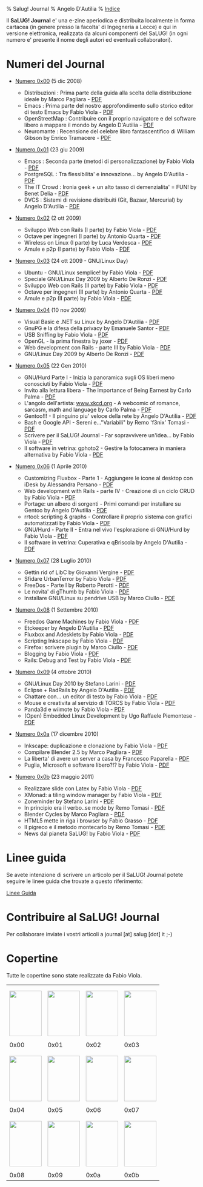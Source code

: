 % Salug! Journal
% Angelo D'Autilia
% [Indice](00-Indice.html)

Il **SaLUG! Journal** e' una e-zine aperiodica e distribuita localmente in forma cartacea
(in genere presso la facolta' di Ingegneria a Lecce) e qui in versione elettronica,
realizzata da alcuni componenti del SaLUG! (in ogni numero e' presente il nome degli
autori ed eventuali collaboratori).

# Numeri del Journal

* [Numero 0x00](http://story.salug.it/~public/journal/SJ-0x00/SJ-0x00.pdf) (5 dic 2008)
    * Distribuzioni : Prima parte della guida alla scelta della distribuzione ideale by Marco Pagliara - [PDF](http://story.salug.it/~public/journal/SJ-0x00/SJ-0x00-01.pdf)
    * Emacs : Prima parte del nostro approfondimento sullo storico editor di testo Emacs by Fabio Viola - [PDF](http://story.salug.it/~public/journal/SJ-0x00/SJ-0x00-02.pdf)
    * OpenStreetMap : Contribuire con il proprio navigatore e del software libero a mappare il mondo by Angelo D'Autilia - [PDF](http://story.salug.it/~public/journal/SJ-0x00/SJ-0x00-03.pdf)
    * Neuromante : Recensione del celebre libro fantascentifico di William Gibson by Enrico Tramacere - [PDF](http://story.salug.it/~public/journal/SJ-0x00/SJ-0x00-04.pdf)

* [Numero 0x01]() (23 giu 2009)
    * Emacs : Seconda parte (metodi di personalizzazione) by Fabio Viola - [PDF](http://story.salug.it/~public/journal/SJ-0x01/SJ-0x01-01.pdf)
    * PostgreSQL : Tra flessibilita' e innovazione... by Angelo D'Autilia - [PDF](http://story.salug.it/~public/journal/SJ-0x01/SJ-0x01-02.pdf)
    * The IT Crowd : Ironia geek + un alto tasso di demenzialita' = FUN! by Benet Delia - [PDF](http://story.salug.it/~public/journal/SJ-0x01/SJ-0x01-03.pdf)
    * DVCS : Sistemi di revisione distribuiti (Git, Bazaar, Mercurial) by Angelo D'Autilia - [PDF](http://story.salug.it/~public/journal/SJ-0x01/SJ-0x01-04.pdf)

* [Numero 0x02]() (2 ott 2009)
    * Sviluppo Web con Rails (I parte) by Fabio Viola - [PDF](http://story.salug.it/~public/journal/SJ-0x02/SJ-0x02-01.pdf)
    * Octave per ingegneri (I parte) by Antonio Quarta - [PDF](http://story.salug.it/~public/journal/SJ-0x02/SJ-0x02-02.pdf)
    * Wireless on Linux (I parte) by Luca Verdesca - [PDF](http://story.salug.it/~public/journal/SJ-0x02/SJ-0x02-03.pdf)
    * Amule e p2p (I parte) by Fabio Viola - [PDF](http://story.salug.it/~public/journal/SJ-0x02/SJ-0x02-04.pdf)

* [Numero 0x03]() (24 ott 2009 - GNU/Linux Day)
    * Ubuntu - GNU/Linux semplice! by Fabio Viola - [PDF](http://story.salug.it/~public/journal/SJ-0x03/SJ-0x03-01.pdf)
    * Speciale GNU/Linux Day 2009 by Alberto De Ronzi - [PDF](http://story.salug.it/~public/journal/SJ-0x03/SJ-0x03-02.pdf)
    * Sviluppo Web con Rails (II parte) by Fabio Viola - [PDF](http://story.salug.it/~public/journal/SJ-0x03/SJ-0x03-03.pdf)
    * Octave per ingegneri (II parte) by Antonio Quarta - [PDF](http://story.salug.it/~public/journal/SJ-0x03/SJ-0x03-04.pdf)
    * Amule e p2p (II parte) by Fabio Viola - [PDF](http://story.salug.it/~public/journal/SJ-0x03/SJ-0x03-05.pdf)

* [Numero 0x04]() (10 nov 2009)
    * Visual Basic e .NET su Linux by Angelo D'Autilia - [PDF](http://story.salug.it/~public/journal/SJ-0x04/SJ-0x04-01.pdf)
    * GnuPG e la difesa della privacy by Emanuele Santor - [PDF](http://story.salug.it/~public/journal/SJ-0x04/SJ-0x04-02.pdf)
    * USB Sniffing by Fabio Viola - [PDF](http://story.salug.it/~public/journal/SJ-0x04/SJ-0x04-03.pdf)
    * OpenGL - la prima finestra by joxer - [PDF](http://story.salug.it/~public/journal/SJ-0x04/SJ-0x04-04.pdf)
    * Web development con Rails - parte III by Fabio Viola - [PDF](http://story.salug.it/~public/journal/SJ-0x04/SJ-0x04-05.pdf)
    * GNU/Linux Day 2009 by Alberto De Ronzi - [PDF](http://story.salug.it/~public/journal/SJ-0x04/SJ-0x04-06.pdf)

* [Numero 0x05]() (22 Gen 2010)
    * GNU/Hurd Parte I - Inizia la panoramica sugli OS liberi meno conosciuti by Fabio Viola - [PDF](http://story.salug.it/~public/journal/SJ-0x05/SJ-0x05-01.pdf)
    * Invito alla lettura libera - The importance of Being Earnest by Carlo Palma - [PDF](http://story.salug.it/~public/journal/SJ-0x05/SJ-0x05-02.pdf)
    * L'angolo dell'artista: www.xkcd.org - A webcomic of romance, sarcasm, math and language by Carlo Palma - [PDF](http://story.salug.it/~public/journal/SJ-0x05/SJ-0x05-03.pdf)
    * Gentoo!!! - Il pinguino piu' veloce della rete by Angelo D'Autilia - [PDF](http://story.salug.it/~public/journal/SJ-0x05/SJ-0x05-04.pdf)
    * Bash e Google API - Sereni e..."Variabili" by Remo 'f3nix' Tomasi - [PDF](http://story.salug.it/~public/journal/SJ-0x05/SJ-0x05-05.pdf)
    * Scrivere per il SaLUG! Journal - Far sopravvivere un'idea... by Fabio Viola - [PDF](http://story.salug.it/~public/journal/SJ-0x05/SJ-0x05-06.pdf)
    * Il software in vetrina: gphoto2 - Gestire la fotocamera in maniera alternativa by Fabio Viola - [PDF](http://story.salug.it/~public/journal/SJ-0x05/SJ-0x05-07.pdf)

* [Numero 0x06]() (1 Aprile 2010)
    * Customizing Fluxbox - Parte 1 - Aggiungere le icone al desktop con iDesk by Alessandra Persano - [PDF](http://story.salug.it/~public/journal/SJ-0x06/SJ-0x06-01.pdf)
    * Web development with Rails - parte IV - Creazione di un ciclo CRUD by Fabio Viola - [PDF](http://story.salug.it/~public/journal/SJ-0x06/SJ-0x06-02.pdf)
    * Portage: un albero di sorgenti - Primi comandi per installare su Gentoo by Angelo D'Autilia - [PDF](http://story.salug.it/~public/journal/SJ-0x06/SJ-0x06-03.pdf)
    * rrtool: scripting & graphs - Controllare il proprio sistema con grafici automatizzati by Fabio Viola - [PDF](http://story.salug.it/~public/journal/SJ-0x06/SJ-0x06-04.pdf)
    * GNU/Hurd - Parte II - Entra nel vivo l'esplorazione di GNU/Hurd by Fabio Viola - [PDF](http://story.salug.it/~public/journal/SJ-0x06/SJ-0x06-05.pdf)
    * Il software in vetrina: Cuperativa e qBriscola by Angelo D'Autilia - [PDF](http://story.salug.it/~public/journal/SJ-0x06/SJ-0x06-06.pdf)

* [Numero 0x07]() (28 Luglio 2010)
    * Gettin rid of LibC by Giovanni Vergine - [PDF](http://story.salug.it/~public/journal/SJ-0x07/SJ-0x07-01.pdf)
    * Sfidare UrbanTerror by Fabio Viola - [PDF](http://story.salug.it/~public/journal/SJ-0x07/SJ-0x07-02.pdf)
    * FreeDos - Parte I by Roberto Perotti - [PDF](http://story.salug.it/~public/journal/SJ-0x07/SJ-0x07-03.pdf)
    * Le novita' di gThumb by Fabio Viola - [PDF](http://story.salug.it/~public/journal/SJ-0x07/SJ-0x07-04.pdf)
    * Installare GNU/Linux su pendrive USB by Marco Ciullo - [PDF](http://story.salug.it/~public/journal/SJ-0x07/SJ-0x07-05.pdf)

* [Numero 0x08]() (1 Settembre 2010)
    * Freedos Game Machines by Fabio Viola - [PDF](http://story.salug.it/~public/journal/SJ-0x08/SJ-0x08-01.pdf)
    * Etckeeper by Angelo D'Autilia - [PDF](http://story.salug.it/~public/journal/SJ-0x08/SJ-0x08-02.pdf)
    * Fluxbox and Adesklets by Fabio Viola - [PDF](http://story.salug.it/~public/journal/SJ-0x08/SJ-0x08-03.pdf)
    * Scripting Inkscape by Fabio Viola - [PDF](http://story.salug.it/~public/journal/SJ-0x08/SJ-0x08-04.pdf)
    * Firefox: scrivere plugin by Marco Ciullo - [PDF](http://story.salug.it/~public/journal/SJ-0x08/SJ-0x08-05.pdf)
    * Blogging by Fabio Viola - [PDF](http://story.salug.it/~public/journal/SJ-0x08/SJ-0x08-06.pdf)
    * Rails: Debug and Test by Fabio Viola - [PDF](http://story.salug.it/~public/journal/SJ-0x08/SJ-0x08-07.pdf)

* [Numero 0x09]() (4 ottobre 2010)
    * GNU/Linux Day 2010 by Stefano Larini - [PDF](http://story.salug.it/~public/journal/SJ-0x09/SJ-0x09-01.pdf)
    * Eclipse + RadRails by Angelo D'Autilia - [PDF](http://story.salug.it/~public/journal/SJ-0x09/SJ-0x09-02.pdf)
    * Chattare con... un editor di testo by Fabio Viola - [PDF](http://story.salug.it/~public/journal/SJ-0x09/SJ-0x09-03.pdf)
    * Mouse e creativita al servizio di TORCS by Fabio Viola - [PDF](http://story.salug.it/~public/journal/SJ-0x09/SJ-0x09-04.pdf)
    * Panda3d e wiimote by Fabio Viola - [PDF](http://story.salug.it/~public/journal/SJ-0x09/SJ-0x09-05.pdf)
    * (Open) Embedded Linux Development by Ugo Raffaele Piemontese - [PDF](http://story.salug.it/~public/journal/SJ-0x09/SJ-0x09-06.pdf)

* [Numero 0x0a]() (17 dicembre 2010)
    * Inkscape: duplicazione e clonazione by Fabio Viola - [PDF](http://story.salug.it/~public/journal/SJ-0x0a/SJ-0x0a-01.pdf)
    * Compilare Blender 2.5 by Marco Pagliara - [PDF](http://story.salug.it/~public/journal/SJ-0x0a/SJ-0x0a-02.pdf)
    * La liberta' di avere un server a casa by Francesco Paparella - [PDF](http://story.salug.it/~public/journal/SJ-0x0a/SJ-0x0a-03.pdf)
    * Puglia, Microsoft e software libero?!? by Fabio Viola - [PDF](http://story.salug.it/~public/journal/SJ-0x0a/SJ-0x0a-04.pdf)

* [Numero 0x0b]() (23 maggio 2011)
    * Realizzare slide con Latex by Fabio Viola - [PDF](http://story.salug.it/~public/journal/SJ-0x0b/SJ-0x0b-01.pdf)
    * XMonad: a tiling window manager by Fabio Viola - [PDF](http://story.salug.it/~public/journal/SJ-0x0b/SJ-0x0b-02.pdf)
    * Zoneminder by Stefano Larini - [PDF](http://story.salug.it/~public/journal/SJ-0x0b/SJ-0x0b-03.pdf)
    * In principio era il verbo..se mode by Remo Tomasi - [PDF](http://story.salug.it/~public/journal/SJ-0x0b/SJ-0x0b-04.pdf)
    * Blender Cycles by Marco Pagliara - [PDF](http://story.salug.it/~public/journal/SJ-0x0b/SJ-0x0b-05.pdf)
    * HTML5 mette in riga i browser by Fabio Grasso - [PDF](http://story.salug.it/~public/journal/SJ-0x0b/SJ-0x0b-06.pdf)
    * Il pigreco e il metodo montecarlo by Remo Tomasi - [PDF](http://story.salug.it/~public/journal/SJ-0x0b/SJ-0x0b-07.pdf)
    * News dal pianeta SaLUG! by Fabio Viola - [PDF](http://story.salug.it/~public/journal/SJ-0x0b/SJ-0x0b-08.pdf)

# Linee guida

Se avete intenzione di scrivere un articolo per il SaLUG! Journal potete seguire le linee guida che trovate a questo riferimento:

[Linee Guida](http://story.salug.it/~public/journal/salug-journal-linee-guida.org)

# Contribuire al SaLUG! Journal

Per collaborare inviate i vostri articoli a journal [at] salug [dot] it ;-)

# Copertine

Tutte le copertine sono state realizzate da Fabio Viola.

<table class="gallery" cellspacing="0" cellpadding="0"><tbody>
  <tr>
    <td>
      <div class="gallerybox"><div class="thumb" style="padding: 13px 0;"><a href="images/journal/SaLUG_journal_0x00-copertina.jpg" ><img src="images/journal/SaLUG_journal_0x00-copertina-low.jpg" width="85" height="120" alt=""></a></div><div class="gallerytext">0x00</div>
      </div>
    </td>
    <td>
      <div class="gallerybox"><div class="thumb" style="padding: 13px 0;"><a href="/wiki/upload/images/SaLUG_journal_0x01-copertina.jpg"><img src="images/journal/SaLUG_journal_0x01-copertina-low.jpg" width="85" height="120" alt=""></a></div><div class="gallerytext">0x01</div></div>
    </td>
    <td>
      <div class="gallerybox"><div class="thumb" style="padding: 13px 0;"><a href="images/journal/Journal_0x02-copertina.png" ><img src="images/journal/Journal_0x02-copertina-low.png" width="85" height="120" alt=""></a></div><div class="gallerytext">0x02</div></div>
    </td>
    <td>
      <div class="gallerybox"><div class="thumb" style="padding: 13px 0;"><a href="images/journal/Copertina-journal-0x03.png" ><img src="images/journal/Copertina-journal-0x03-low.png" width="85" height="120" alt=""></a></div><div class="gallerytext">0x03</div></div>
    </td>
  </tr>
  <tr>
    <td>
      <div class="gallerybox"><div class="thumb" style="padding: 13px 0;"><a href="images/journal/Copertina-journal0x04.png" ><img src="images/journal/Copertina-journal0x04-low.png" width="85" height="120" alt=""></a></div><div class="gallerytext">0x04 </div></div>
    </td>
    <td>
      <div class="gallerybox"><div class="thumb" style="padding: 13px 0;"><a href="images/journal/Copertina-SJ-0x05.png" ><img src="images/journal/Copertina-SJ-0x05-low.png" width="85" height="120" alt=""></a></div><div class="gallerytext">0x05</div></div>
    </td>
    <td>
      <div class="gallerybox"><div class="thumb" style="padding: 13px 0;"><a href="images/journal/SJ-0x06-copertina.png" ><img src="images/journal/SJ-0x06-copertina-low.png" width="85" height="120" alt=""></a></div><div class="gallerytext">0x06 </div></div>
    </td>
    <td>
      <div class="gallerybox"><div class="thumb" style="padding: 13px 0;"><a href="images/journal/SJ-0x07-Copertina.jpeg"><img src="images/journal/SJ-0x07-Copertina-low.jpeg" width="85" height="120" alt=""></a></div><div class="gallerytext">0x07 </div></div>
    </td>
  </tr>
  <tr>
    <td>
      <div class="gallerybox"><div class="thumb" style="padding: 13px 0;"><a href="images/journal/SJ-0x08-Copertina.png" ><img src="images/journal/SJ-0x08-Copertina-low.png" width="85" height="120" alt=""></a></div><div class="gallerytext">0x08 </div></div>
    </td>
    <td>
      <div class="gallerybox"><div class="thumb" style="padding: 13px 0;"><a href="images/journal/Copertina0x09.png" ><img src="images/journal/Copertina0x09-low.png" width="85" height="120" alt=""></a></div><div class="gallerytext">0x09</div></div>
    </td>
    <td>
      <div class="gallerybox"><div class="thumb" style="padding: 13px 0;"><a href="images/journal/Copertina-0x0a.png" ><img src="images/journal/Copertina-0x0a-low.png" width="85" height="120" alt=""></a></div><div class="gallerytext">0x0a </div></div>
    </td>
    <td>
      <div class="gallerybox"><div class="thumb" style="padding: 13px 0;"><a href="images/journal/SJ-0x0b-00.png" ><img src="images/journal/SJ-0x0b-00-low.png" width="85" height="120" alt=""></a></div><div class="gallerytext">0x0b</div></div>
    </td>
</tr>
</tbody></table>
